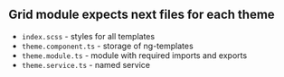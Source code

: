 ## Grid module expects next files for each theme
* `index.scss` - styles for all templates
* `theme.component.ts` - storage of ng-templates
* `theme.module.ts` - module with required imports and exports
* `theme.service.ts` - named service